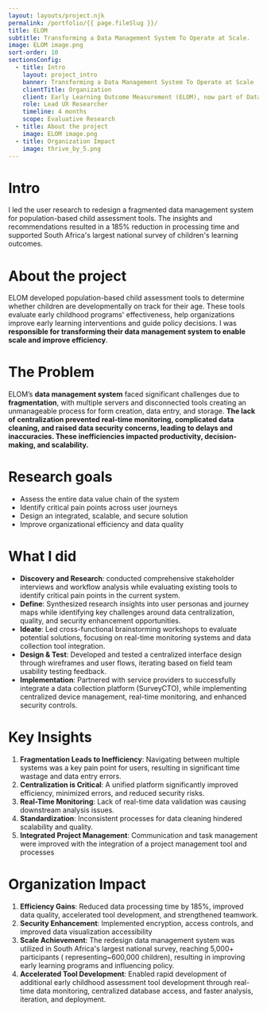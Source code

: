 ```yaml
---
layout: layouts/project.njk
permalink: /portfolio/{{ page.fileSlug }}/
title: ELOM
subtitle: Transforming a Data Management System To Operate at Scale.
image: ELOM image.png
sort-order: 10
sectionsConfig:
  - title: Intro
    layout: project_intro
    banner: Transforming a Data Management System To Operate at Scale
    clientTitle: Organization
    client: Early Learning Outcome Measurement (ELOM), now part of DataDrive2030
    role: Lead UX Researcher
    timeline: 4 months
    scope: Evaluative Research
  - title: About the project
    image: ELOM image.png
  - title: Organization Impact
    image: thrive_by_5.png
---
```


# Intro
I led the user research to redesign a fragmented data management system for population-based child assessment tools. The insights and recommendations resulted in a 185% reduction in processing time and supported South Africa's largest national survey of children's learning outcomes.


# About the project
ELOM developed population-based child assessment tools to determine whether children are developmentally on track for their age. These tools evaluate early childhood programs' effectiveness, help organizations improve early learning interventions and guide policy decisions. I was **responsible for transforming their data management system to enable scale and improve efficiency**.


# The Problem
ELOM’s **data management system** faced significant challenges due to **fragmentation**, with multiple servers and disconnected tools creating an unmanageable process for form creation, data entry, and storage. **The lack of centralization prevented real-time monitoring, complicated data cleaning, and raised data security concerns, leading to delays and inaccuracies. These inefficiencies impacted productivity, decision-making, and scalability.** 

# Research goals
- Assess the entire data value chain of the system
- Identify critical pain points across user journeys
- Design an integrated, scalable, and secure solution
- Improve organizational efficiency and data quality


# What I did
- **Discovery and Research**: conducted comprehensive stakeholder interviews and workflow analysis while evaluating existing tools to identify critical pain points in the current system.
- **Define**: Synthesized research insights into user personas and journey maps while identifying key challenges around data centralization, quality, and security enhancement opportunities.
- **Ideate**: Led cross-functional brainstorming workshops to evaluate potential solutions, focusing on real-time monitoring systems and data collection tool integration.
- **Design & Test**: Developed and tested a centralized interface design through wireframes and user flows, iterating based on field team usability testing feedback.
- **Implementation**: Partnered with service providers to successfully integrate a data collection platform (SurveyCTO), while implementing centralized device management, real-time monitoring, and enhanced security controls.

# Key Insights
1. **Fragmentation Leads to Inefficiency**: Navigating between multiple systems was a key pain point for users, resulting in significant time wastage and data entry errors.
2. **Centralization is Critical**: A unified platform significantly improved efficiency, minimized errors, and reduced security risks.
3. **Real-Time Monitoring**: Lack of real-time data validation was causing downstream analysis issues.
4. **Standardization**: Inconsistent processes for data cleaning hindered scalability and quality.
5. **Integrated Project Management**: Communication and task management were improved with the integration of a project management tool and processes

# Organization Impact
1. **Efficiency Gains**: Reduced data processing time by 185%, improved data quality, accelerated tool development, and strengthened teamwork.
1. **Security Enhancement**: Implemented encryption, access controls, and improved data visualization accessibility
1. **Scale Achievement**: The redesign data management system was utilized in South Africa's largest national survey, reaching 5,000+ participants ( representing~600,000 children), resulting in improving early learning programs and influencing policy.
1. **Accelerated Tool Development**: Enabled rapid development of additional early childhood assessment tool development through real-time data monitoring, centralized database access, and faster analysis, iteration, and deployment.
